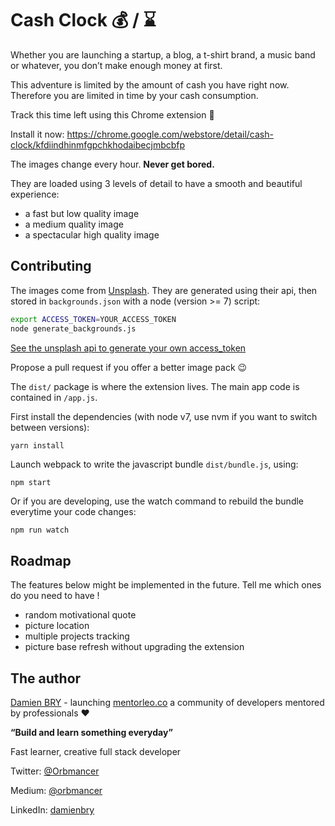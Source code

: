# Cash Clock :moneybag: / :hourglass:

Whether you are launching a startup, a blog, a t-shirt brand, a music band or whatever, you don’t make enough money at first.

This adventure is limited by the amount of cash you have right now. Therefore you are limited in time by your cash consumption.

Track this time left using this Chrome extension :rocket:

Install it now: https://chrome.google.com/webstore/detail/cash-clock/kfdiindhinmfgpchkhodaibecjmbcbfp

The images change every hour. **Never get bored.**

They are loaded using 3 levels of detail to have a smooth and beautiful experience:

- a fast but low quality image
- a medium quality image
- a spectacular high quality image

## Contributing

The images come from [Unsplash](https://unsplash.com). They are generated using their api, then stored in `backgrounds.json` with a node (version >= 7) script:
```bash
export ACCESS_TOKEN=YOUR_ACCESS_TOKEN
node generate_backgrounds.js
```

[See the unsplash api to generate your own access_token](https://unsplash.com/documentation#user-authentication)

Propose a pull request if you offer a better image pack :wink:

The `dist/` package is where the extension lives. The main app code is contained in `/app.js`.

First install the dependencies (with node v7, use nvm if you want to switch between versions):
```
yarn install
```

Launch webpack to write the javascript bundle `dist/bundle.js`, using:
```bash
npm start
```

Or if you are developing, use the watch command to rebuild the bundle everytime your code changes:
```
npm run watch
```

## Roadmap

The features below might be implemented in the future. Tell me which ones do you need to have !
- random motivational quote
- picture location
- multiple projects tracking
- picture base refresh without upgrading the extension

## The author

[Damien BRY](https://damien-bry.com) - launching [mentorleo.co](https://mentorleo.co) a community of developers mentored by professionals :heart:

**“Build and learn something everyday”**

Fast learner, creative full stack developer

Twitter: [@Orbmancer](https://twitter.com/Orbmancer)

Medium: [@orbmancer](https://medium.com/@orbmancer)

LinkedIn: [damienbry](https://www.linkedin.com/in/damienbry/)

